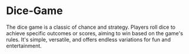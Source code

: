 # Dice-Game
The dice game is a classic of chance and strategy. Players roll dice to achieve specific outcomes or scores, aiming to win based on the game's rules. It's simple, versatile, and offers endless variations for fun and entertainment.
